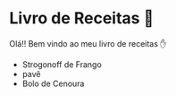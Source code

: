 # Livro de Receitas :book:

Olá!! Bem vindo ao meu livro de receitas :hand:

- Strogonoff de Frango
- pavê
- Bolo de Cenoura

